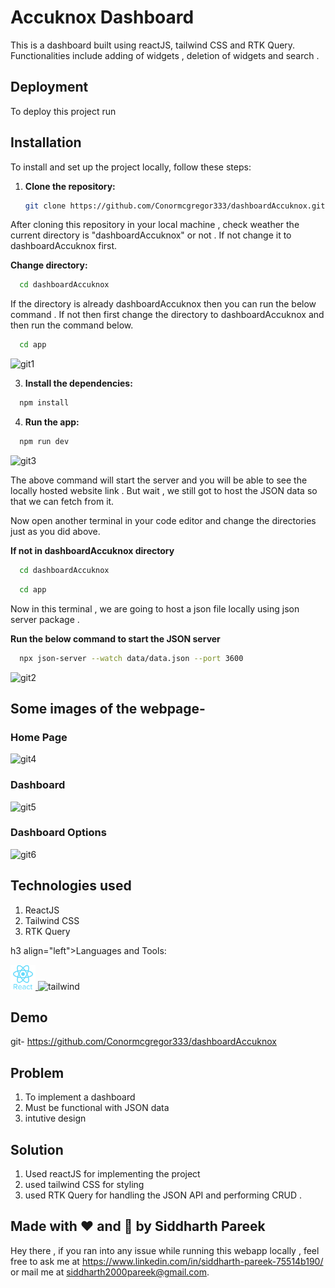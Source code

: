 
# Accuknox Dashboard
This is a dashboard built using reactJS, tailwind CSS and RTK Query. Functionalities include adding of widgets , deletion of widgets and search .

## Deployment

To deploy this project run

## Installation

To install and set up the project locally, follow these steps:

1. **Clone the repository:**
   ```sh
   git clone https://github.com/Conormcgregor333/dashboardAccuknox.git

After cloning this repository in your local machine , check weather the current directory is "dashboardAccuknox" or not . If not change it to dashboardAccuknox first. 

 **Change directory:**
```bash
  cd dashboardAccuknox
```
If the directory is already dashboardAccuknox then you can run the below command . If not then first change the directory to dashboardAccuknox and then run the command below.

```bash
  cd app
```
![git1](https://github.com/user-attachments/assets/28bdf61e-6665-4c24-b2f6-0c85a6627383)


3. **Install the dependencies:**
```bash
  npm install
```

4. **Run the app:**
```bash
  npm run dev
```
![git3](https://github.com/user-attachments/assets/fd524579-13e8-47f0-ba52-11d3f55b9e43)


The above command will start the server and you will be able to see the locally hosted website link . But wait , we still got to host the JSON data so that we can fetch from it.

Now open another terminal in your code editor and change the directories just as you did above. 

**If not in dashboardAccuknox directory** 
```bash
  cd dashboardAccuknox
```
```bash
  cd app 
```
Now in this terminal , we are going to host a json file locally using json server package . 

**Run the below command to start the JSON server**
```bash
  npx json-server --watch data/data.json --port 3600
```
![git2](https://github.com/user-attachments/assets/f2997698-4f01-448d-b4dd-5e69681a5826)



## Some images of the webpage- 

### Home Page
![git4](https://github.com/user-attachments/assets/b7fa8306-2db8-499a-8b32-33cb36e4250d)

### Dashboard
![git5](https://github.com/user-attachments/assets/57cdf199-3af5-42e2-bf4e-6249faa54193)

### Dashboard Options
![git6](https://github.com/user-attachments/assets/db33e806-6245-487e-b997-f03ddbb4c6b3)


## Technologies used
1. ReactJS
2. Tailwind CSS
3. RTK Query

h3 align="left">Languages and Tools:</h3>
<p allign="left">
  <a href="https://reactjs.org/" target="_blank" rel="noreferrer"> <img src="https://raw.githubusercontent.com/devicons/devicon/master/icons/react/react-original-wordmark.svg" alt="react" width="40" height="40"/> </a>
<img src="https://www.vectorlogo.zone/logos/tailwindcss/tailwindcss-icon.svg" alt="tailwind" width="40" height="40"/>
</p>


## Demo

git- https://github.com/Conormcgregor333/dashboardAccuknox


## Problem
1. To implement a dashboard
2. Must be functional with JSON data
3. intutive design

## Solution
1. Used reactJS for implementing the project
2. used tailwind CSS for styling
3. used RTK Query for handling the JSON API and performing CRUD .

## Made with ❤️ and 🥛 by Siddharth Pareek

Hey there , if you ran into any issue while running this webapp locally , feel free to ask me at https://www.linkedin.com/in/siddharth-pareek-75514b190/ or mail me at siddharth2000pareek@gmail.com. 
